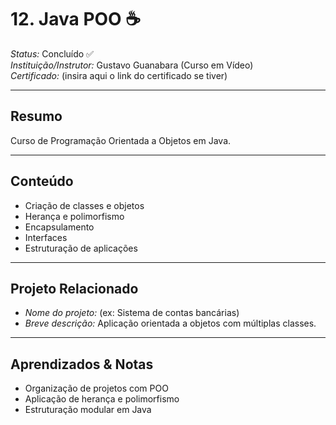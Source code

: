 # 12. Java POO ☕

*Status:* Concluído ✅  
*Instituição/Instrutor:* Gustavo Guanabara (Curso em Vídeo)  
*Certificado:* (insira aqui o link do certificado se tiver)

---

## Resumo
Curso de Programação Orientada a Objetos em Java.

---

## Conteúdo
- Criação de classes e objetos  
- Herança e polimorfismo  
- Encapsulamento  
- Interfaces  
- Estruturação de aplicações  

---

## Projeto Relacionado
- *Nome do projeto:* (ex: Sistema de contas bancárias)  
- *Breve descrição:* Aplicação orientada a objetos com múltiplas classes.  

---

## Aprendizados & Notas
- Organização de projetos com POO  
- Aplicação de herança e polimorfismo  
- Estruturação modular em Java
